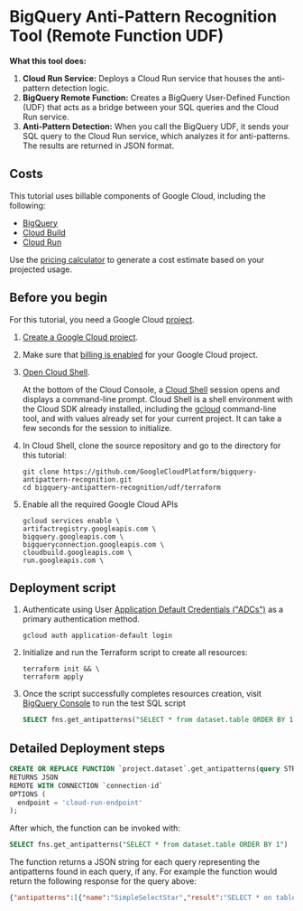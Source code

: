 # BigQuery Anti-Pattern Recognition Tool (Remote Function UDF)


**What this tool does:**

1. **Cloud Run Service:** Deploys a Cloud Run service that houses the anti-pattern detection logic.
2. **BigQuery Remote Function:** Creates a BigQuery User-Defined Function (UDF) that acts as a bridge between your SQL queries and the Cloud Run service.
3. **Anti-Pattern Detection:** When you call the BigQuery UDF, it sends your SQL query to the Cloud Run service, which analyzes it for anti-patterns. The results are returned in JSON format.


## Costs

This tutorial uses billable components of Google Cloud, including the following:

* [BigQuery](https://cloud.google.com/bigquery/pricing)
* [Cloud Build](https://cloud.google.com/build/pricing)
* [Cloud Run](https://cloud.google.com/run/pricing)

Use the [pricing calculator](https://cloud.google.com/products/calculator) to generate a cost estimate based on your
projected usage.

## Before you begin

For this tutorial, you need a Google Cloud [project](https://cloud.google.com/resource-manager/docs/cloud-platform-resource-hierarchy#projects).

1.  [Create a Google Cloud project](https://console.cloud.google.com/projectselector2/home/dashboard).
1.  Make sure that [billing is enabled](https://support.google.com/cloud/answer/6293499#enable-billing) for your Google
    Cloud project.
1.  [Open Cloud Shell](https://console.cloud.google.com/?cloudshell=true).

    At the bottom of the Cloud Console, a [Cloud Shell](https://cloud.google.com/shell/docs/features) session opens and
    displays a command-line prompt. Cloud Shell is a shell environment with the Cloud SDK already installed, including
    the [gcloud](https://cloud.google.com/sdk/gcloud/) command-line tool, and with values already set for your current
    project. It can take a few seconds for the session to initialize.

1.  In Cloud Shell, clone the source repository and go to the directory for this tutorial:

        git clone https://github.com/GoogleCloudPlatform/bigquery-antipattern-recognition.git
        cd bigquery-antipattern-recognition/udf/terraform

2.  Enable all the required Google Cloud APIs

    ```shell
    gcloud services enable \
    artifactregistry.googleapis.com \
    bigquery.googleapis.com \
    bigqueryconnection.googleapis.com \
    cloudbuild.googleapis.com \
    run.googleapis.com \
    ```

## Deployment script

1.  Authenticate using User [Application Default Credentials ("ADCs")](https://cloud.google.com/sdk/gcloud/reference/auth/application-default) as a primary authentication method.
    ```shell
    gcloud auth application-default login
    ```

2.  Initialize and run the Terraform script to create all resources:

    ```shell
    terraform init && \
    terraform apply
    ```

3.  Once the script successfully completes resources creation,
    visit [BigQuery Console](https://console.cloud.google.com/bigquery)
    to run the test SQL script

    ```sql
    SELECT fns.get_antipatterns("SELECT * from dataset.table ORDER BY 1")
      ```


## Detailed Deployment steps

``` sql
CREATE OR REPLACE FUNCTION `project.dataset`.get_antipatterns(query STRING)
RETURNS JSON
REMOTE WITH CONNECTION `connection-id`
OPTIONS (
  endpoint = 'cloud-run-endpoint'
);
```

After which, the function can be invoked with:
```sql
SELECT fns.get_antipatterns("SELECT * from dataset.table ORDER BY 1")
```

The function returns a JSON string for each query representing the antipatterns found in each query, if any. For example the function would return the following response for the query above:

``` json
{"antipatterns":[{"name":"SimpleSelectStar","result":"SELECT * on table: dataset. Check that all columns are needed."},{"name":"OrderByWithoutLimit","result":"ORDER BY clause without LIMIT at line 1."}]}
```